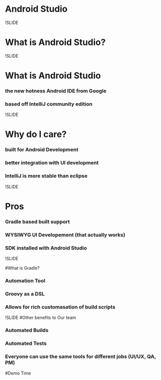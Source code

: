 # Android Studio

!SLIDE

# What is Android Studio?

!SLIDE

# What is Android Studio

### the new hotness Android IDE from Google
### based off IntelliJ community edition 


!SLIDE

# Why do I care?

### built for Android Development
### better integration with UI development
### IntelliJ is more stable than eclipse

!SLIDE
# Pros
### Gradle based built support
### WYSIWYG UI Developement (that actually works)
### SDK installed with Android Studio

!SLIDE

#What is Gradle?

### Automation Tool 
### Groovy as a DSL
### Allows for rich customasation of build scripts

!SLIDE
#Other benefits to Our team

### Automated Builds
### Automated Tests
### Everyone can use the same tools for different jobs (UI/UX, QA, PM)

#Demo Time